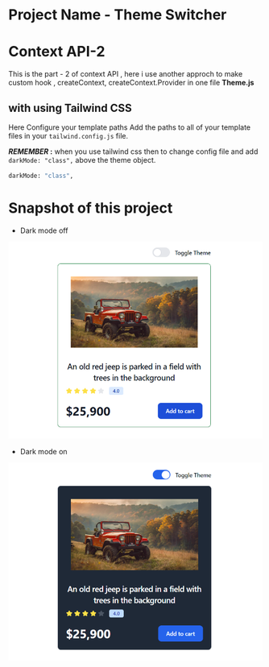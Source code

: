 # Project Name - Theme Switcher
# Context API-2

This is the part - 2 of context API , here i use another approch to make custom hook , createContext, createContext.Provider in one file __Theme.js__

## with using Tailwind CSS

Here Configure your template paths
Add the paths to all of your template files in your 
`tailwind.config.js` file.

__*REMEMBER* :__ when you use tailwind css then to change config file and add `darkMode: "class",` above the theme object.

```bash
darkMode: "class",
```

# Snapshot of this project
- Dark mode off

![lightTheme](./lightTheme.PNG)

- Dark mode on

![darkTheme](./darkTheme.PNG)


